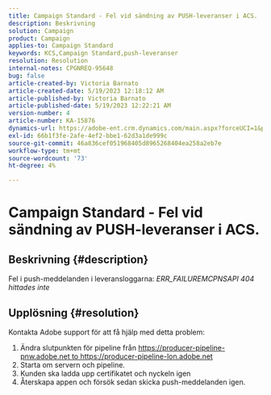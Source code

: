 ```yaml
---
title: Campaign Standard - Fel vid sändning av PUSH-leveranser i ACS.
description: Beskrivning
solution: Campaign
product: Campaign
applies-to: Campaign Standard
keywords: KCS,Campaign Standard,push-leveranser
resolution: Resolution
internal-notes: CPGNREQ-95648
bug: false
article-created-by: Victoria Barnato
article-created-date: 5/19/2023 12:18:12 AM
article-published-by: Victoria Barnato
article-published-date: 5/19/2023 12:22:21 AM
version-number: 4
article-number: KA-15876
dynamics-url: https://adobe-ent.crm.dynamics.com/main.aspx?forceUCI=1&pagetype=entityrecord&etn=knowledgearticle&id=96512a9e-daf5-ed11-8848-6045bd006268
exl-id: 66b1f3fe-2afe-4ef2-bbe1-62d3a1de999c
source-git-commit: 46a836cef051968405d8965268404ea258a2eb7e
workflow-type: tm+mt
source-wordcount: '73'
ht-degree: 4%

---
```


# Campaign Standard - Fel vid sändning av PUSH-leveranser i ACS.

## Beskrivning {#description}


Fel i push-meddelanden i leveransloggarna: *ERR_FAILUREMCPNSAPI 404 hittades inte*


## Upplösning {#resolution}


Kontakta Adobe support för att få hjälp med detta problem:

1. Ändra slutpunkten för pipeline från https://producer-pipeline-pnw.adobe.net to https://producer-pipeline-lon.adobe.net
2. Starta om servern och pipeline.
3. Kunden ska ladda upp certifikatet och nyckeln igen
4. Återskapa appen och försök sedan skicka push-meddelanden igen.
